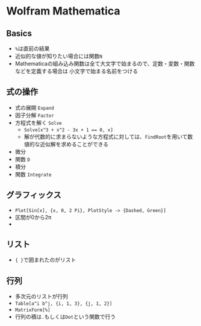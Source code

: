 # Wolfram Mathematica

## Basics
* `%`は直前の結果
* 近似的な値が知りたい場合には関数`N`
* Mathematicaの組み込み関数は全て大文字で始まるので、定数・変数・関数などを定義する場合は 小文字で始まる名前をつける

## 式の操作
* 式の展開 `Expand`
* 因子分解 `Factor`
* 方程式を解く `Solve`
  * `Solve[x^3 + x^2 - 3x + 1 == 0, x]`
  * 解が代数的に求まらないような方程式に対しては、`FindRoot`を用いて数値的な近似解を求めることができる
* 微分
 * 関数 `D`
* 積分
 * 関数 `Integrate`

## グラフィックス
* `Plot[Sin[x], {x, 0, 2 Pi}, PlotStyle -> {Dashed, Green}]`
 * 区間が0から2π
 * 
 
## リスト
* `{ }`で囲まれたのがリスト

## 行列
* 多次元のリストが行列
* `Table[a^i b^j, {i, 1, 3}, {j, 1, 2}]`
 * `MatrixForm[%]`
* 行列の積は`.`もしくは`Dot`という関数で行う
